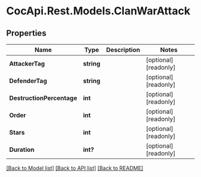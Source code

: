 # CocApi.Rest.Models.ClanWarAttack

## Properties

Name | Type | Description | Notes
------------ | ------------- | ------------- | -------------
**AttackerTag** | **string** |  | [optional] [readonly] 
**DefenderTag** | **string** |  | [optional] [readonly] 
**DestructionPercentage** | **int** |  | [optional] [readonly] 
**Order** | **int** |  | [optional] [readonly] 
**Stars** | **int** |  | [optional] [readonly] 
**Duration** | **int?** |  | [optional] [readonly] 

[[Back to Model list]](../../README.md#documentation-for-models) [[Back to API list]](../../README.md#documentation-for-api-endpoints) [[Back to README]](../../README.md)

